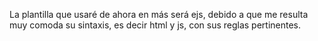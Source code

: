 La plantilla que usaré de ahora en más será ejs, debido a que me resulta muy comoda su sintaxis, es decir html y js, con sus reglas pertinentes. 